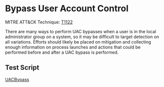 # Bypass User Account Control

MITRE ATT&CK Technique: [T1122](https://attack.mitre.org/wiki/Technique/T1122)

There are many ways to perform UAC bypasses when a user is in the local administrator group on a system, so it may be difficult to target detection on all variations. Efforts should likely be placed on mitigation and collecting enough information on process launches and actions that could be performed before and after a UAC bypass is performed.

## Test Script

[UACBypass](https://github.com/redcanaryco/atomic-red-team/tree/master/Windows/Payloads/UACBypass)


